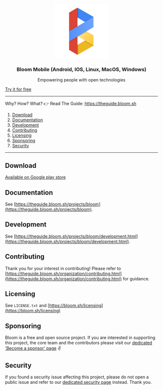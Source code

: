 <p align="center">
  <img alt="bloom logo" src="bloom_256.png" height="180" />
  <h3 align="center">Bloom Mobile (Android, IOS, Linux, MacOS, Windows)</h3>
  <p align="center">Empowering people with open technologies</p>
</p>

[Try it for free](https://bloom.sh/download)

--------

Why? How? What? 👉 Read The Guide: https://theguide.bloom.sh

1. [Download](#download)
2. [Documentation](#documentation)
3. [Development](#development)
4. [Contributing](#contributing)
5. [Licensing](#licensing)
6. [Sponsoring](#sponsoring)
7. [Security](#security)

--------

## Download

[Available on Google play store](https://play.google.com/store/apps/details?id=com.bloom42.bloomx)


## Documentation

See [https://theguide.bloom.sh/projects/bloom](https://theguide.bloom.sh/projects/bloom).


## Development

See [https://theguide.bloom.sh/projects/bloom/development.html](https://theguide.bloom.sh/projects/bloom/development.html).


## Contributing

Thank you for your interest in contributing! Please refer to
[https://theguide.bloom.sh/organization/contributing.html](https://theguide.bloom.sh/organization/contributing.html) for guidance.



## Licensing

See `LICENSE.txt` and [https://bloom.sh/licensing](https://bloom.sh/licensing)


## Sponsoring

Bloom is a free and open source project. If you are interested in supporting this project, the core team
and the contributors please visit our
[dedicated 'Become a sponsor' page](https://bloom.sh/become-a-sponsor) ✌️


## Security

If you found a security issue affecting this project, please do not open a public issue and refer to our
[dedicated security page](https://bloom.sh/security) instead. Thank you.
